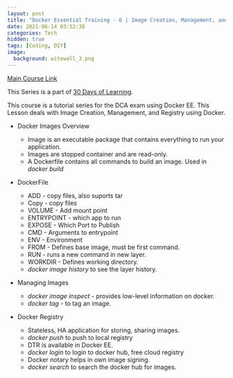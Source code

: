 ```yaml
---
layout: post
title: "Docker Essential Training - 6 | Image Creation, Management, and Registry "
date: 2021-06-14 03:52:38
categories: Tech
hidden: true
tags: [Coding, DIY]
image:
  background: witewall_3.png
---
```


[Main Course Link](https://www.linkedin.com/learning/docker-essential-training-3-image-creation-management-and-registry/)

This Series is a part of [30 Days of Learning](https://www.notion.so/yogeshpandey/June-30-Days-of-Learning-65a60adfdd504eb2b989649fef13e6d2).

This course is a tutorial series for the DCA exam using Docker EE. This Lesson deals with Image Creation, Management, and Registry using Docker.

- Docker Images Overview

  - Image is an executable package that contains everything to run your application.
  - Images are stopped container and are read-only.
  - A Dockerfile contains all commands to build an image. Used in _docker build_

- DockerFile

  - ADD - copy files, also suports tar
  - Copy - copy files
  - VOLUME - Add mount point
  - ENTRYPOINT - which app to run
  - EXPOSE - Which Port to Publish
  - CMD - Arguments to entrypoint
  - ENV - Environment
  - FROM - Defines base image, must be first command.
  - RUN - runs a new command in new layer.
  - WORKDIR - Defines working directory.
  - _docker image history_ to see the layer history.

- Managing Images

  - _docker image inspect_ - provides low-level information on docker.
  - _docker tag_ - to tag an image.

- Docker Registry
  - Stateless, HA application for storing, sharing images.
  - _docker push <registry location>_ to push to local registry
  - DTR is available in Docker EE.
  - _docker login_ to login to docker hub, free cloud registry
  - Docker notary helps in own image signing.
  - _docker search_ to search the docker hub for images.
